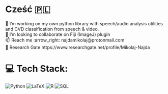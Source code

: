 <div align="left">
  <h1> Cześć 🇵🇱
</h1>
  🔭 I’m working on my own python library with speech/audio analysis utilities and CVD classification from speech & video.<br>👯 I’m looking to collaborate on Fiji (ImageJ) plugin<br>📫 Reach me :arrow_right: najdamikolaj@protonmail.com<br>📄 Research Gate https://www.researchgate.net/profile/Mikolaj-Najda
     
# 💻 Tech Stack:
![Python](https://img.shields.io/badge/python-3670A0?style=for-the-badge&logo=python&logoColor=ffdd54)
![LaTeX](https://img.shields.io/badge/latex-%23008080.svg?style=for-the-badge&logo=latex&logoColor=white)
![R](https://img.shields.io/badge/r-%23276DC3.svg?style=for-the-badge&logo=r&logoColor=white) 
![SQL](https://img.shields.io/badge/SQL-%23FCC624.svg?style=for-the-badge&logo=oracle&logoColor=white)
</div>
